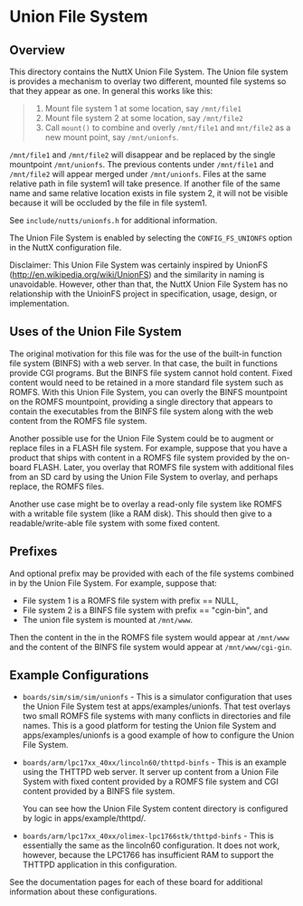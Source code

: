 Union File System
=================

Overview
--------

This directory contains the NuttX Union File System. The Union file
system is provides a mechanism to overlay two different, mounted file
systems so that they appear as one. In general this works like this:

> 1)  Mount file system 1 at some location, say `/mnt/file1`
> 2)  Mount file system 2 at some location, say `/mnt/file2`
> 3)  Call `mount()` to combine and overly `/mnt/file1` and `mnt/file2`
>     as a new mount point, say `/mnt/unionfs`.

`/mnt/file1` and `/mnt/file2` will disappear and be replaced by the
single mountpoint `/mnt/unionfs`. The previous contents under
`/mnt/file1` and `/mnt/file2` will appear merged under `/mnt/unionfs`.
Files at the same relative path in file system1 will take presence. If
another file of the same name and same relative location exists in file
system 2, it will not be visible because it will be occluded by the file
in file system1.

See `include/nutts/unionfs.h` for additional information.

The Union File System is enabled by selecting the `CONFIG_FS_UNIONFS`
option in the NuttX configuration file.

Disclaimer: This Union File System was certainly inspired by UnionFS
(<http://en.wikipedia.org/wiki/UnionFS>) and the similarity in naming is
unavoidable. However, other than that, the NuttX Union File System has
no relationship with the UnioinFS project in specification, usage,
design, or implementation.

Uses of the Union File System
-----------------------------

The original motivation for this file was for the use of the built-in
function file system (BINFS) with a web server. In that case, the built
in functions provide CGI programs. But the BINFS file system cannot hold
content. Fixed content would need to be retained in a more standard file
system such as ROMFS. With this Union File System, you can overly the
BINFS mountpoint on the ROMFS mountpoint, providing a single directory
that appears to contain the executables from the BINFS file system along
with the web content from the ROMFS file system.

Another possible use for the Union File System could be to augment or
replace files in a FLASH file system. For example, suppose that you have
a product that ships with content in a ROMFS file system provided by the
on-board FLASH. Later, you overlay that ROMFS file system with
additional files from an SD card by using the Union File System to
overlay, and perhaps replace, the ROMFS files.

Another use case might be to overlay a read-only file system like ROMFS
with a writable file system (like a RAM disk). This should then give to
a readable/write-able file system with some fixed content.

Prefixes
--------

And optional prefix may be provided with each of the file systems
combined in by the Union File System. For example, suppose that:

-   File system 1 is a ROMFS file system with prefix == NULL,
-   File system 2 is a BINFS file system with prefix == \"cgin-bin\",
    and
-   The union file system is mounted at `/mnt/www`.

Then the content in the in the ROMFS file system would appear at
`/mnt/www` and the content of the BINFS file system would appear at
`/mnt/www/cgi-gin`.

Example Configurations
----------------------

-   `boards/sim/sim/sim/unionfs` - This is a simulator configuration
    that uses the Union File System test at apps/examples/unionfs. That
    test overlays two small ROMFS file systems with many conflicts in
    directories and file names. This is a good platform for testing the
    Union file System and apps/examples/unionfs is a good example of how
    to configure the Union File System.

-   `boards/arm/lpc17xx_40xx/lincoln60/thttpd-binfs` - This is an
    example using the THTTPD web server. It server up content from a
    Union File System with fixed content provided by a ROMFS file system
    and CGI content provided by a BINFS file system.

    You can see how the Union File System content directory is
    configured by logic in apps/example/thttpd/.

-   `boards/arm/lpc17xx_40xx/olimex-lpc1766stk/thttpd-binfs` - This is
    essentially the same as the lincoln60 configuration. It does not
    work, however, because the LPC1766 has insufficient RAM to support
    the THTTPD application in this configuration.

See the documentation pages for each of these board for additional
information about these configurations.
